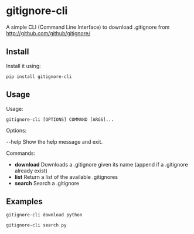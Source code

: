 # gitignore-cli
A simple CLI (Command Line Interface) to download .gitignore from http://github.com/github/gitignore/

## Install

Install it using:
    
    pip install gitignore-cli


## Usage

Usage: 

    gitignore-cli [OPTIONS] COMMAND [ARGS]...

Options:

  --help  Show the help message and exit.

Commands:
  * **download**  Downloads a .gitignore given its name (append if a .gitignore already exist)
  * **list**      Return a list of the available .gitignores
  * **search**    Search a .gitignore
  
## Examples

    gitignore-cli download python

    gitignore-cli search py

